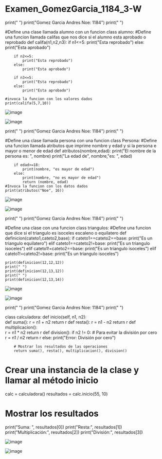 # Examen_GomezGarcia_1184_3-W

print(" ")
print("Gomez Garcia Andres Noe: 1184")
print(" ")

#Define una clase llamada alumno con un funcion
class alumno:
    #Define una funcion llamada califas que nos dice si el alumno esta aprobado o reprobado
    def califa(n1,n2,n3):
        if n1<=5:
            print("Esta reprobado")
        else:
            print("Esta aprobado")

        if n2<=5:
            print("Esta reprobado")
        else:
            print("Esta aprobado")

        if n3<=5:
            print("Esta reprobado")
        else:
            print("Esta aprobado")
    
    #invoca la funcion con los valores dados 
    print(califa(5,7,10))

![image](https://github.com/user-attachments/assets/f953d467-640e-473b-ac27-ea2fa7e5859d)

![image](https://github.com/user-attachments/assets/c3ba2f28-de2a-43bb-af8a-5ff47c7318e7)


print(" ")
print("Gomez Garcia Andres Noe: 1184")
print(" ")

#Define una clase llamada persona con una funcion
class Persona:
    #Define una funcion llamada atributos que imprime nombre y edad y si la persona e mayor o menor de edad
    def atributos(nombre,edad):
        print("El nombre de la persona es: ", nombre)
        print("La edad de", nombre,"es: ", edad)

        if edad>=18:
            print(nombre, "es mayor de edad")
        else:
            print(nombre, "no es mayor de edad")
            return (nombre, edad)
    #Invoca la funcion con los datos dados
    print(atributos("Noe", 16))

![image](https://github.com/user-attachments/assets/0ed3ee96-632c-4a3c-ad2f-4dab8573f98c)

![image](https://github.com/user-attachments/assets/946ceadb-ef80-40f5-bc8c-947cb3b74166)


print(" ")
print("Gomez Garcia Andres Noe: 1184")
print(" ")

#Define una clase con una funcion
class triangulos:
    #Define una funcion que dice si el triangulo es isoceles escaleno o equilatero
    def definicion(cateto1,cateto2,base):
        if cateto1==cateto2==base:
            print("Es un triangulo equilatero")
        elif cateto1==cateto2!=base:
            print("Es un triangulo isoceles")
        elif cateto1!=cateto2==base:
            print("Es un triangulo isoceles")
        elif cateto1!=cateto2!=base:
            print("Es un triangulo isoceles")
    
    print(definicion(12,12,12))
    print(" ")
    print(definicion(12,13,12))
    print(" ")
    print(definicion(12,13,14))

![image](https://github.com/user-attachments/assets/06d0109b-58cd-4199-96e5-11295f025927)

![image](https://github.com/user-attachments/assets/9ec3f152-3437-460b-b824-5a36fbe974e5)

print(" ")
print("Gomez Garcia Andres Noe: 1184")
print(" ")

class calculadora:
    def inicio(self, n1, n2):  
        def suma():
            r = n1 + n2
            return r
        def resta():
            r = n1 - n2
            return r
        def multiplicacion():  
            r = n1 * n2
            return r
        def division():
            if n2 != 0:  # Para evitar la división por cero
                r = n1 / n2
                return r
            else:
                print("Error: División por cero") 
        
        # Mostrar los resultados de las operaciones
        return suma(), resta(), multiplicacion(), division()

# Crear una instancia de la clase y llamar al método inicio
calc = calculadora()
resultados = calc.inicio(55, 10)

# Mostrar los resultados
print("Suma: ", resultados[0])
print("Resta:", resultados[1])
print("Multiplicación:", resultados[2])
print("División:", resultados[3])

![image](https://github.com/user-attachments/assets/c5dfd3dd-a3bb-4bc9-b91c-bbbbdfab1d86)

![image](https://github.com/user-attachments/assets/64c201ff-186a-4bad-b8a6-02369abfaa63)
















